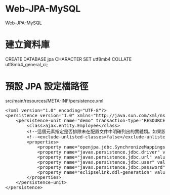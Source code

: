 # Web-JPA-MySQL
Web-JPA-MySQL


# 建立資料庫
CREATE DATABASE jpa CHARACTER SET utf8mb4 COLLATE utf8mb4_general_ci;

# 預設 JPA 設定檔路徑
src/main/resources/META-INF/persistence.xml
<pre>
&lt;?xml version="1.0" encoding="UTF-8"?&gt;
&lt;persistence version="1.0" xmlns="http://java.sun.com/xml/ns/persistence" xmlns:xsi="http://www.w3.org/2001/XMLSchema-instance" xsi:schemaLocation="http://java.sun.com/xml/ns/persistence  http://java.sun.com/xml/ns/persistence/persistence_1_0.xsd"&gt;
    &lt;persistence-unit name="demo" transaction-type="RESOURCE_LOCAL"&gt;
        &lt;class&gt;ajax.entity.Employee&lt;/class&gt;
        &lt;!--這個元素指定是否排除未在配置文件中明確列出的實體類。如果設置為false（默認值），則未在persistence.xml中明確列出的實體類也會被JPA管理器自動掃描並添加到持久化單元中。--&gt;
        &lt;!--&lt;exclude-unlisted-classes&gt;false&lt;/exclude-unlisted-classes&gt;--&gt;
        &lt;properties&gt;
            &lt;property name="openjpa.jdbc.SynchronizeMappings" value="buildSchema(ForeignKeys=true)"/&gt;
            &lt;property name="javax.persistence.jdbc.driver" value="com.mysql.cj.jdbc.Driver"/&gt;
            &lt;property name="javax.persistence.jdbc.url" value="jdbc:mysql://localhost:3306/jpa?useSSL=false&amp;serverTimezone=Asia/Taipei"/&gt;
            &lt;property name="javax.persistence.jdbc.user" value="root"/&gt;
            &lt;property name="javax.persistence.jdbc.password" value="12345678"/&gt;
            &lt;property name="eclipselink.ddl-generation" value="create-or-extend-tables"/&gt;
        &lt;/properties&gt;
    &lt;/persistence-unit&gt;
&lt;/persistence&gt;
</pre>

